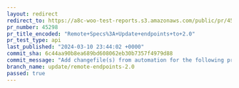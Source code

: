 ```yaml
---
layout: redirect
redirect_to: https://a8c-woo-test-reports.s3.amazonaws.com/public/pr/45298/api/index.html
pr_number: 45298
pr_title_encoded: "Remote+Specs%3A+Update+endpoints+to+2.0"
pr_test_type: api
last_published: "2024-03-10 23:44:02 +0000"
commit_sha: 6c44aa90b8ea689bd608062eb30b7357f4979d88
commit_message: "Add changefile(s) from automation for the following project(s): packa…"
branch_name: update/remote-endpoints-2.0
passed: true
---
```


